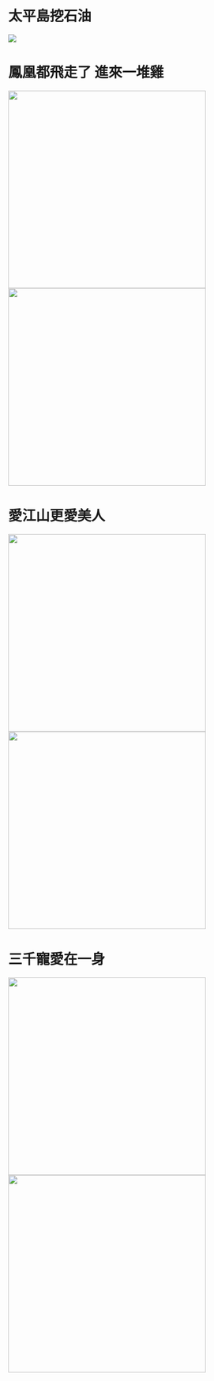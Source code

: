 # 太平島挖石油

![](https://i.imgur.com/cDl2yfr.png)

# 鳳凰都飛走了 進來一堆雞

<img src="https://i.imgur.com/rJ6oqnW.jpg" width="400" height="auto">
<img src="https://i.imgur.com/ITeonbh.jpg" width="400" height="auto">

# 愛江山更愛美人

<img src="https://i.imgur.com/XbKW1PL.jpg" width="400" height="auto">
<img src="https://i.imgur.com/q1BVrDu.jpg" width="400" height="auto">

# 三千寵愛在一身

<img src="https://i.imgur.com/AJqE6kb.jpg" width="400" height="auto">
<img src="https://i.imgur.com/EsjPrWW.jpg" width="400" height="auto">
